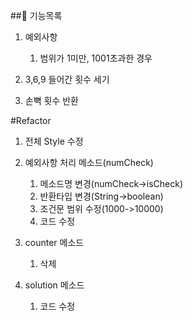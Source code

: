 ##🚀 기능목록

1. 예외사항
    1. 범위가 1미만, 1001초과한 경우


2. 3,6,9 들어간 횟수 세기


3. 손뼉 횟수 반환


#Refactor
1. 전체 Style 수정

2. 예외사항 처리 메소드(numCheck)
   1. 메소드명 변경(numCheck->isCheck)
   2. 반환타입 변경(String->boolean)
   3. 조건문 범위 수정(1000->10000)
   4. 코드 수정

3. counter 메소드
   1. 삭제

4. solution 메소드
   1. 코드 수정
